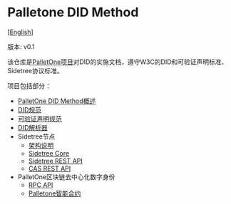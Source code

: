 # Palletone DID Method

[[English](https://github.com/palletone/palletone-DID/blob/master/README_en.md)]

版本: v0.1

该仓库是[PalletOne项目](http://pallet.one/)对DID的实施文档，遵守W3C的DID和可验证声明标准、Sidetree协议标准。

项目包括部分：

- [PalletOne DID Method概述](https://github.com/palletone/palletone-DID/blob/master/docs/docs/overview/palletone-did-method-overview-zh-CN.md)
- [DID规范](https://github.com/palletone/palletone-DID/blob/master/docs/overview/palletone-did-syntaxes-zh-CN.md)
- [可验证声明规范](https://github.com/palletone/palletone-DID/blob/master/docs/overview/palletone-proof-claim-zh-CN.md)
- [DID解析器](https://github.com/palletone/palletone-DID/blob/master/docs/did-resolution/palletone-did-resolver-zh-CN.md)
- Sidetree节点
    - [架构说明](https://github.com/palletone/palletone-DID/blob/master/docs/sidetree-node/palletone-overview-zh-CN.md)
    - [Sidetree Core](https://github.com/palletone/palletone-DID/blob/master/docs/sidetree-node/palletone-sidetree-core-zh-CN.md)
    - [Sidetree REST API](https://github.com/palletone/palletone-DID/blob/master/docs/sidetree-node/palletone-sidetree-rest-api-zh-CN.md)
    - [CAS REST API](https://github.com/palletone/palletone-DID/blob/master/docs/did-resolution/palletone-sidetree-cas-rest-api-zh-CN.md)
- PalletOne区块链去中心化数字身份
   - [RPC API](https://github.com/palletone/palletone-DID/blob/master/docs/blockchain/palletone-did-rpc-api-zh-CN.md)
   - [Palletone智能合约](https://github.com/palletone/palletone-DID/blob/master/docs/did-resolution/palletone-did-contract-zh-CN.md)


